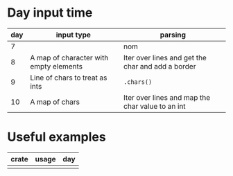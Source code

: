 # Day input time

| day | input type                             | parsing                                           |
|-----|----------------------------------------|---------------------------------------------------|
| 7   |                                        | nom                                               |
| 8   | A map of character with empty elements | Iter over lines and get the char and add a border |
| 9   | Line of chars to treat as ints         | `.chars()`                                        |
| 10  | A map of chars                         | Iter over lines and map the char value to an int  |

# Useful examples

| crate    | usage                      | day    |
|----------|----------------------------|--------|
|          |                            |        |
